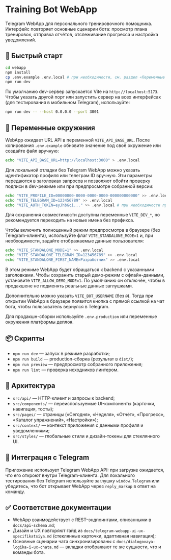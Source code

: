 # Training Bot WebApp

Telegram WebApp для персонального тренировочного помощника. Интерфейс повторяет основные сценарии бота: просмотр плана тренировок, отправка отчётов, отслеживание прогресса и настройка уведомлений.

## 🚀 Быстрый старт

```bash
cd webapp
npm install
cp .env.example .env.local # при необходимости, см. раздел «Переменные окружения»
npm run dev
```

По умолчанию dev-сервер запускается Vite на `http://localhost:5173`. Чтобы указать другой порт или запустить сервер на всех интерфейсах (для тестирования в мобильном Telegram), используйте:

```bash
npm run dev -- --host 0.0.0.0 --port 3001
```

## 🔧 Переменные окружения

WebApp ожидает URL API в переменной `VITE_API_BASE_URL`. После копирования `.env.example` обновите значение под своё окружение или создайте файл вручную:

```bash
echo "VITE_API_BASE_URL=http://localhost:3000" > .env.local
```

Для локальной отладки без Telegram WebApp можно указать идентификатор профиля или телеграм ID вручную. Эти параметры передаются в заголовках запросов и позволяют обойти проверку подписи в dev-режиме или при предпросмотре собранной версии:

```bash
echo "VITE_PROFILE_ID=00000000-0000-0000-0000-000000000000" >> .env.local
echo "VITE_TELEGRAM_ID=123456789" >> .env.local
echo "VITE_AUTH_TOKEN=eyJhbGci..." >> .env.local # при необходимости прокинуть подписанный JWT
```

Для сохранения совместимости доступны переменные `VITE_DEV_*`, но рекомендуется переходить на новые имена без префикса.

Чтобы включить полноценный режим предпросмотра в браузере (без Telegram-клиента), используйте флаг `VITE_STANDALONE_MODE=1` и,
при необходимости, задайте отображаемые данные пользователя:

```bash
echo "VITE_STANDALONE_MODE=1" >> .env.local
echo "VITE_STANDALONE_TELEGRAM_ID=123456789" >> .env.local
echo "VITE_STANDALONE_FIRST_NAME=Разработчик" >> .env.local
```

В этом режиме WebApp будет обращаться к backend с указанными заголовками. Чтобы сохранить старый демо-режим с офлайн-данными,
установите `VITE_ALLOW_DEMO_MODE=1`. По умолчанию он отключён, чтобы в продакшене не подменять реальные данные заглушками.

Дополнительно можно указать `VITE_BOT_USERNAME` (без `@`). Тогда при открытии WebApp в браузере появится кнопка с прямой ссылкой на чат бота, чтобы пользователь вернулся в Telegram.

Для продакшн-сборки используйте `.env.production` или переменные окружения платформы деплоя.

## 📦 Скрипты

- `npm run dev` — запуск в режиме разработки;
- `npm run build` — production-сборка (результат в `dist/`);
- `npm run preview` — предпросмотр собранного приложения;
- `npm run lint` — проверка исходников линтером.

## 🧱 Архитектура

- `src/api/` — HTTP-клиент и запросы к backend;
- `src/components/` — переиспользуемые UI-компоненты (карточки, навигация, тосты);
- `src/pages/` — страницы («Сегодня», «Неделя», «Отчёт», «Прогресс», «Каталог упражнений», «Настройки»);
- `src/context/` — контекст приложения с данными профиля и уведомлениями;
- `src/styles/` — глобальные стили и дизайн-токены для стеклянного UI.

## 🔐 Интеграция с Telegram

Приложение использует Telegram WebApp API: при загрузке ожидается, что его откроют внутри Telegram-клиента. Для локального тестирования без Telegram используйте заглушку `window.Telegram` или убедитесь, что бот открывает WebApp через `reply_markup` в ответ на команду.

## ✅ Соответствие документации

- WebApp взаимодействует с REST-эндпоинтами, описанными в `docs/api-schema.md`;
- Дизайн и UX повторяют гайд из `docs/telegram-webapp-ui-ux-specifikatsiya.md` (стеклянные карточки, адаптивная навигация);
- Основные сценарии чата синхронизированы с `docs/dialogovaya-logika-i-ux-chata.md` — вкладки отображают те же сущности, что и команды бота.
